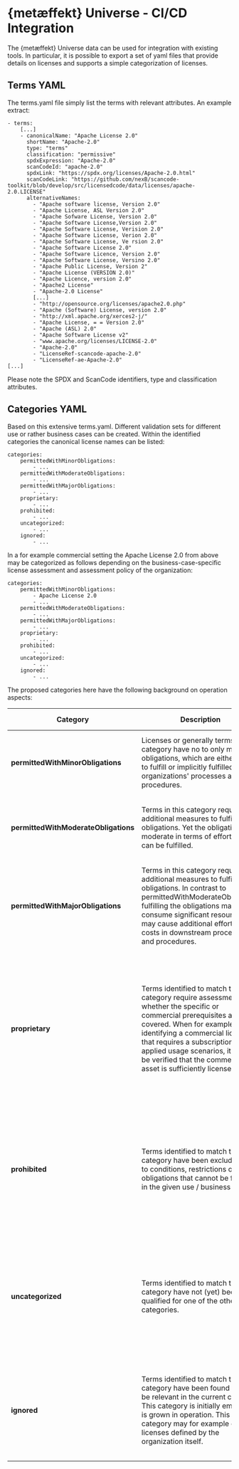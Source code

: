 # {metæffekt} Universe - CI/CD Integration

The {metæffekt} Universe data can be used for integration with existing tools. In particular,
it is possible to export a set of yaml files that provide details on licenses and supports a simple
categorization of licenses.

## Terms YAML

The terms.yaml file simply list the terms with relevant attributes. An example extract:

    - terms:
        [...]
        - canonicalName: "Apache License 2.0"
          shortName: "Apache-2.0"
          type: "terms"
          classification: "permissive"
          spdxExpression: "Apache-2.0"
          scanCodeId: "apache-2.0"
          spdxLink: "https://spdx.org/licenses/Apache-2.0.html"
          scanCodeLink: "https://github.com/nexB/scancode-toolkit/blob/develop/src/licensedcode/data/licenses/apache-2.0.LICENSE"
          alternativeNames:
            - "Apache software license, Version 2.0"
            - "Apache License, ASL Version 2.0"
            - "Apache Sofware License, Version 2.0"
            - "Apache Software License,Version 2.0"
            - "Apache Software License, Verision 2.0"
            - "Apache Software License, Verion 2.0"
            - "Apache Software License, Ve rsion 2.0"
            - "Apache Software License 2.0"
            - "Apache Software Licence, Version 2.0"
            - "Apache Software License, Versino 2.0"
            - "Apache Public License, Version 2"
            - "Apache License (VERSION 2.0)"
            - "Apache Licence, version 2.0"
            - "Apache2 License"
            - "Apache-2.0 License"
            [...]
            - "http://opensource.org/licenses/apache2.0.php"
            - "Apache (Software) License, version 2.0"
            - "http://xml.apache.org/xerces2-j/"
            - "Apache License, = = Version 2.0"
            - "Apache (ASL) 2.0"
            - "Apache Software License v2"
            - "www.apache.org/licenses/LICENSE-2.0"
            - "Apache-2.0"
            - "LicenseRef-scancode-apache-2.0"
            - "LicenseRef-ae-Apache-2.0"
    [...]

Please note the SPDX and ScanCode identifiers, type and classification attributes.

## Categories YAML

Based on this extensive terms.yaml. Different validation sets for different use or rather business
cases can be created. Within the identified categories the canonical license names can be listed:

    categories:
        permittedWithMinorObligations:
            - ...
        permittedWithModerateObligations:
            - ...
        permittedWithMajorObligations:
            - ...
        proprietary:
            - ...
        prohibited:
            - ...
        uncategorized:
            - ...
        ignored:
            - ...

In a for example commercial setting the Apache License 2.0 from above may be categorized
as follows depending on the business-case-specific license assessment and assessment policy of the 
organization:

    categories:
        permittedWithMinorObligations:
            - Apache License 2.0
            - ...
        permittedWithModerateObligations:
            - ...
        permittedWithMajorObligations:
            - ...
        proprietary:
            - ...
        prohibited:
            - ...
        uncategorized:
            - ...
        ignored:
            - ...

The proposed categories here have the following background on operation aspects:

| Category                             | Description                                                                                                                                                                                                                                                                                                      | Triggered Activities                                                                                                                                                                                      | Indication |
|--------------------------------------|------------------------------------------------------------------------------------------------------------------------------------------------------------------------------------------------------------------------------------------------------------------------------------------------------------------|-----------------------------------------------------------------------------------------------------------------------------------------------------------------------------------------------------------|------------|
| **permittedWithMinorObligations**    | Licenses or generally terms in this category have no to only minor obligations, which are either easy to fulfill or implicitly fulfilled by the organizations' processes and procedures.                                                                                                                         | Detecting a license of this category does not trigger specific activities.                                                                                                                                | green      |
| **permittedWithModerateObligations** | Terms in this category require additional measures to fulfill the obligations. Yet the obligations are moderate in terms of effort and can be fulfilled.                                                                                                                                                         | Detecting a license of this category would trigger concurrent non-blocking activities.                                                                                                                    | yellow     |
| **permittedWithMajorObligations**    | Terms in this category require additional measures to fulfill the obligations. In contrast to permittedWithModerateObligations fulfilling the obligations may consume significant resources and may cause additional efforts and costs in downstream processes and procedures.                                   | Detecting a license of this category would trigger blocking activities to validate the obligation can be effectively fulfilled.                                                                           | orange     |
| **proprietary**                      | Terms identified to match this category require assessment whether the specific or commercial prerequisites are covered. When for example identifying a commercial license that requires a subscription for the applied usage scenarios, it must be verified that the commercial asset is sufficiently licensed. | Detecting a license of this category would trigger information gathering regarding proprietary / commercial licenses in the organization to validate whether the conditions can be effectively fulfilled. | red        |
| **prohibited**                       | Terms identified to match this category have been excluded due to conditions, restrictions or obligations that cannot be fulfilled in the given use / business case.                                                                                                                                             | Detecting a license of this category would trigger immediate analysis of the identification and activities to eliminate the software component under given license.                                       | red        |
| **uncategorized**                    | Terms identified to match this category have not (yet) been qualified for one of the other categories.                                                                                                                                                                                                           | Detecting a license of this category would trigger immediate assessment and categorization of the license. Then the activity of the resulting category apply.                                             | red        |
| **ignored**                          | Terms identified to match this category have been found to not be relevant in the current case. This category is initially empty and is grown in operation. This category may for example cover licenses defined by the organization itself.                                                                     | Detecting a license of this category would trigger no immediate reaction. The ignored category is nevertheless constantly reviewed.                                                                       | gray       |
